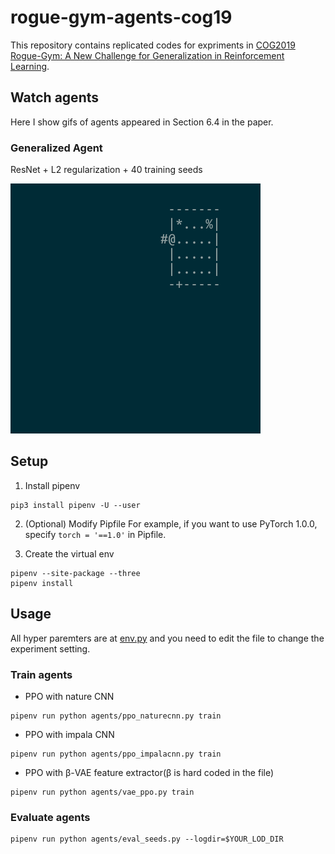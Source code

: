 # rogue-gym-agents-cog19
This repository contains replicated codes for expriments in
[COG2019 Rogue-Gym: A New Challenge for Generalization in Reinforcement Learning](https://arxiv.org/abs/1904.08129).

## Watch agents
Here I show gifs of agents appeared in Section 6.4 in the paper.

### Generalized Agent
ResNet + L2 regularization + 40 training seeds

![Generalized](pictures/generalized.gif)

## Setup
1. Install pipenv
```
pip3 install pipenv -U --user
```

2. (Optional) Modify Pipfile
For example, if you want to use PyTorch 1.0.0, specify `torch = '==1.0'` in Pipfile.

3. Create the virtual env
```
pipenv --site-package --three
pipenv install
```

## Usage
All hyper paremters are at [env.py](agents/env.py) and you need to
edit the file to change the experiment setting.

### Train agents
- PPO with nature CNN
```
pipenv run python agents/ppo_naturecnn.py train
```
- PPO with impala CNN
```
pipenv run python agents/ppo_impalacnn.py train
```
- PPO with β-VAE feature extractor(β is hard coded in the file)
```
pipenv run python agents/vae_ppo.py train
```

### Evaluate agents
```
pipenv run python agents/eval_seeds.py --logdir=$YOUR_LOD_DIR
```

